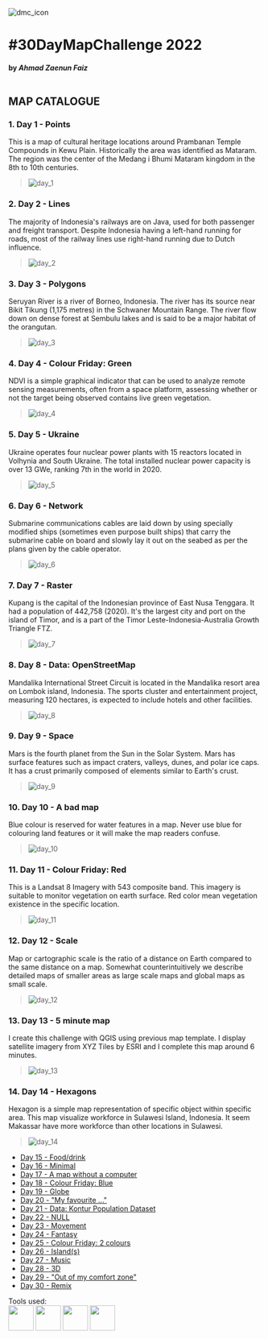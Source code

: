 ![dmc_icon](../miscellaneous/banner2022.png)
# #30DayMapChallenge 2022
#### by **_Ahmad Zaenun Faiz_** <br><br>

## MAP CATALOGUE <br>
###  <b>1. Day 1 - Points</b>
This is a map of cultural heritage locations around Prambanan Temple Compounds in Kewu Plain. Historically the area was identified as Mataram. The region was the center of the Medang i Bhumi Mataram kingdom in the 8th to 10th centuries.<br>
> ![day_1](./1_day1-points/Day%201%20-%20Points%20(Candi%20Prambanan).png)

### <b>2. Day 2 - Lines</b>
The majority of Indonesia's railways are on Java, used for both passenger and freight transport. Despite Indonesia having a left-hand running for roads, most of the railway lines use right-hand running due to Dutch influence. 
> ![day_2](./2_day2-lines/Day%202%20-%20Lines%20(Kereta%20Api).png)

### <b>3. Day 3 - Polygons</b>
Seruyan River is a river of Borneo, Indonesia. The river has its source near Bikit Tikung (1,175 metres) in the Schwaner Mountain Range. The river flow down on dense forest at Sembulu lakes and is said to be a major habitat of the orangutan.
> ![day_3](./3_day3-polygons/Day%203%20-%20Polygons%20(Seruyan).png)

### <b>4. Day 4 - Colour Friday: Green</b>
NDVI is a simple graphical indicator that can be used to analyze remote sensing measurements, often from a space platform, assessing whether or not the target being observed contains live green vegetation.
> ![day_4](./4_day4-green/Day%204%20-%20Green%20(NDVI).png)

### <b>5. Day 5 - Ukraine</b>
Ukraine operates four nuclear power plants with 15 reactors located in Volhynia and South Ukraine. The total installed nuclear power capacity is over 13 GWe, ranking 7th in the world in 2020.
> ![day_5](./5_day5-ukraine/Day%205%20-%20Ukraine%20(Nuclear%20Power).png)

### <b>6. Day 6 - Network</b>
Submarine communications cables are laid down by using specially modified ships (sometimes even purpose built ships) that carry the submarine cable on board and slowly lay it out on the seabed as per the plans given by the cable operator.
> ![day_6](./6_day6-network/Day%206%20-%20Network%20(kabel).png)

### <b>7. Day 7 - Raster</b>
Kupang is the capital of the Indonesian province of East Nusa Tenggara. It had a population of 442,758 (2020). It's the largest city and port on the island of Timor, and is a part of the Timor Leste-Indonesia-Australia Growth Triangle FTZ.
> ![day_7](./7_day7-raster/Day%207%20-%20Raster%20(kupang).png)

### <b>8. Day 8 - Data: OpenStreetMap</b>
Mandalika International Street Circuit is located in the Mandalika resort area on Lombok island, Indonesia. The sports cluster and entertainment project, measuring 120 hectares, is expected to include hotels and other facilities.
> ![day_8](./8_day8-openstreetmap/Day%208%20-%20OpenStreetMap%20(Mandalika).png)

### <b>9. Day 9 - Space</b>
Mars is the fourth planet from the Sun in the Solar System. Mars has surface features such as impact craters, valleys, dunes, and polar ice caps. It has a crust primarily composed of elements similar to Earth's crust.
> ![day_9](./9_day9-space/Day%209%20-%20Space%20(Mars).png)

### <b>10. Day 10 - A bad map</b>
Blue colour is reserved for water features in a map. Never use blue for colouring land features or it will make the map readers confuse.
> ![day_10](./10_day10-a-bad-map/Day%2010%20-%20A%20bad%20map%20(Kedung%20Ombo).png)

### <b>11. Day 11 - Colour Friday: Red</b>
This is a Landsat 8 Imagery with 543 composite band. This imagery is suitable to monitor vegetation on earth surface. Red color mean vegetation existence in the specific location.
> ![day_11](./11_day11-red/Day%2011%20-%20Red%20(Temanggung).png)

### <b>12. Day 12 - Scale</b>
Map or cartographic scale is the ratio of a distance on Earth compared to the same distance on a map. Somewhat counterintuitively we describe detailed maps of smaller areas as large scale maps and global maps as small scale.
> ![day_12](./12_day12-scale/Day%2012%20-%20Scale%20(Bukittinggi).png)

### <b>13. Day 13 - 5 minute map</b>
I create this challenge with QGIS using previous map template. I display satellite imagery from XYZ Tiles by ESRI and I complete this map around 6 minutes.
> ![day_13](./13_day13-5-minute-map/Day%2013%20-%205%20minute%20map.png)

### <b>14. Day 14 - Hexagons</b>
Hexagon is a simple map representation of specific object within specific area. This map visualize workforce in Sulawesi Island, Indonesia. It seem Makassar have more workforce than other locations in Sulawesi.
> ![day_14](./14_day14-hexagons/Day%2014%20-%20Hexagon%20(sulawesi).png)

* [Day 15 - Food/drink]()
* [Day 16 - Minimal]()
* [Day 17 - A map without a computer]()
* [Day 18 - Colour Friday: Blue]()
* [Day 19 - Globe]()
* [Day 20 - "My favourite ..."]()
* [Day 21 - Data: Kontur Population Dataset]()
* [Day 22 - NULL]()
* [Day 23 - Movement]()
* [Day 24 - Fantasy]()
* [Day 25 - Colour Friday: 2 colours]()
* [Day 26 - Island(s)]()
* [Day 27 - Music]()
* [Day 28 - 3D]()
* [Day 29 - "Out of my comfort zone"]()
* [Day 30 - Remix]()

Tools used:<br>
<a href='https://qgis.org/en/site/'><img src='../miscellaneous/qgis-logo.png' style='height:50px'></a>
<a href='https://earthengine.google.com/'><img src='../miscellaneous/earthengine_logo.png' style='height:50px'></a>
<a href='https://geopandas.org/en/stable/'><img src='../miscellaneous/geopandas_logo.png' style='height:50px'></a>
<a href='https://matplotlib.org/'><img src='../miscellaneous/logo_matplotlib.png' style='height:50px'></a>